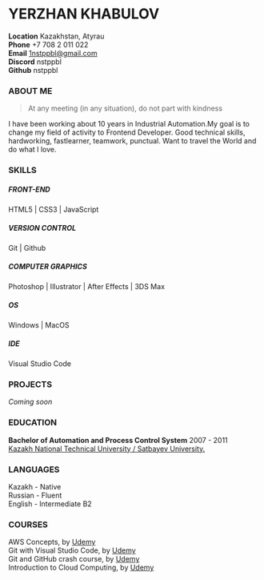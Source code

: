 
# YERZHAN KHABULOV 

**Location** Kazakhstan, Atyrau   
**Phone** +7 708 2 011 022  
**Email** 1nstppbl@gmail.com  
**Discord** nstppbl  
**Github** nstppbl  


### ABOUT ME
>At any meeting (in any situation), do not part with kindness  

I have been working about 10 years in Industrial Automation.My goal is to change my field of activity to Frontend Developer. Good technical skills, hardworking, fastlearner, teamwork, punctual. Want to travel the World and do what I love.  


### SKILLS

##### FRONT-END
HTML5 | CSS3 | JavaScript

##### VERSION CONTROL
Git | Github

##### COMPUTER GRAPHICS
Photoshop | Illustrator | After Effects | 3DS Max

##### OS
Windows | MacOS

##### IDE
Visual Studio Code


### PROJECTS
*_Coming soon_*


### EDUCATION

**Bachelor of Automation and Process Control System**   2007 - 2011  
[Kazakh National Technical University / Satbayev University.](https://satbayev.university/)  


### LANGUAGES
Kazakh - Native  
Russian - Fluent  
English - Intermediate B2  


### COURSES
AWS Concepts, by [Udemy](Udemy.com)  
Git with Visual Studio Code, by [Udemy](Udemy.com)  
Git and GitHub crash course, by [Udemy](Udemy.com)  
Introduction to Cloud Computing, by [Udemy](Udemy.com)  

